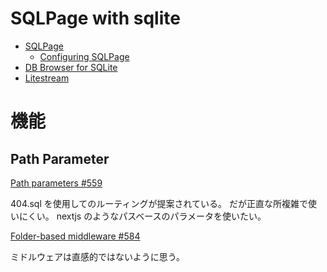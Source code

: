 # SQLPage with sqlite

- [SQLPage](https://github.com/sqlpage/SQLPage)
    - [Configuring SQLPage](https://github.com/sqlpage/SQLPage/blob/main/configuration.md)
- [DB Browser for SQLite](https://github.com/sqlitebrowser/sqlitebrowser)
- [Litestream](https://github.com/benbjohnson/litestream)

# 機能
## Path Parameter

[Path parameters #559](https://github.com/sqlpage/SQLPage/issues/559)

404.sql を使用してのルーティングが提案されている。
だが正直な所複雑で使いにくい。
nextjs のようなパスベースのパラメータを使いたい。

[Folder-based middleware #584](https://github.com/sqlpage/SQLPage/discussions/584)

ミドルウェアは直感的ではないように思う。
